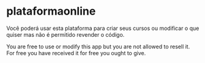 # plataformaonline
Você poderá usar esta plataforma para criar seus cursos ou modificar o que quiser mas não é permitido revender o código.

You are free to use or modify this app but you are not allowed to resell it. For free you have received it for free you ought to give.

